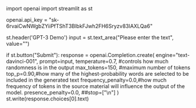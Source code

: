 import openai
import streamlit as st

openai.api_key = "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"

st.header('GPT-3 Demo')
input = st.text_area("Please enter the text", value="")

if st.button("Submit"):
    response = openai.Completion.create(
    engine="text-davinci-001",
    prompt=input,
    temperature=0.7, #controls how much randomness is in the output
    max_tokens=150, #maximum number of tokens
    top_p=0.90,#how many of the highest-probability words are selected to be included in the generated text
    frequency_penalty=0.0,#how much frequency of tokens in the source material will influence the output of the model.
    presence_penalty=0.0,
    ##stop=["\n"]
  )
    st.write(response.choices[0].text)

  
